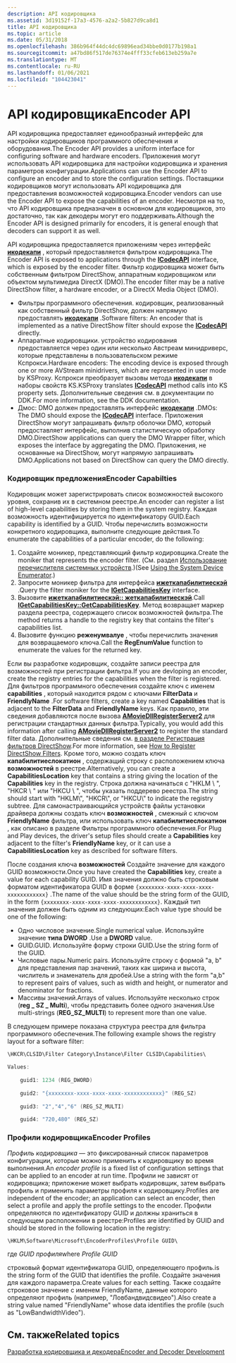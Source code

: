 ```yaml
---
description: API кодировщика
ms.assetid: 3d19152f-17a3-4576-a2a2-5b827d9ca8d1
title: API кодировщика
ms.topic: article
ms.date: 05/31/2018
ms.openlocfilehash: 386b964f44dc4dc69896ead34bbe0d0177b198a1
ms.sourcegitcommit: a47bd86f517de76374e4fff33cfeb613eb259a7e
ms.translationtype: MT
ms.contentlocale: ru-RU
ms.lasthandoff: 01/06/2021
ms.locfileid: "104423041"
---
```

# <a name="encoder-api"></a><span data-ttu-id="6d26a-103">API кодировщика</span><span class="sxs-lookup"><span data-stu-id="6d26a-103">Encoder API</span></span>

<span data-ttu-id="6d26a-104">API кодировщика предоставляет единообразный интерфейс для настройки кодировщиков программного обеспечения и оборудования.</span><span class="sxs-lookup"><span data-stu-id="6d26a-104">The Encoder API provides a uniform interface for configuring software and hardware encoders.</span></span> <span data-ttu-id="6d26a-105">Приложения могут использовать API кодировщика для настройки кодировщика и хранения параметров конфигурации.</span><span class="sxs-lookup"><span data-stu-id="6d26a-105">Applications can use the Encoder API to configure an encoder and to store the configuration settings.</span></span> <span data-ttu-id="6d26a-106">Поставщики кодировщиков могут использовать API кодировщика для предоставления возможностей кодировщика.</span><span class="sxs-lookup"><span data-stu-id="6d26a-106">Encoder vendors can use the Encoder API to expose the capabilities of an encoder.</span></span> <span data-ttu-id="6d26a-107">Несмотря на то, что API кодировщика предназначен в основном для кодировщиков, это достаточно, так как декодеры могут его поддерживать.</span><span class="sxs-lookup"><span data-stu-id="6d26a-107">Although the Encoder API is designed primarily for encoders, it is general enough that decoders can support it as well.</span></span>

<span data-ttu-id="6d26a-108">API кодировщика предоставляется приложениям через интерфейс [**икодекапи**](/windows/desktop/api/Strmif/nn-strmif-icodecapi) , который предоставляется фильтром кодировщика.</span><span class="sxs-lookup"><span data-stu-id="6d26a-108">The Encoder API is exposed to applications through the [**ICodecAPI**](/windows/desktop/api/Strmif/nn-strmif-icodecapi) interface, which is exposed by the encoder filter.</span></span> <span data-ttu-id="6d26a-109">Фильтр кодировщика может быть собственным фильтром DirectShow, аппаратным кодировщиком или объектом мультимедиа DirectX (DMO).</span><span class="sxs-lookup"><span data-stu-id="6d26a-109">The encoder filter may be a native DirectShow filter, a hardware encoder, or a DirectX Media Object (DMO).</span></span>

-   <span data-ttu-id="6d26a-110">Фильтры программного обеспечения. кодировщик, реализованный как собственный фильтр DirectShow, должен напрямую предоставлять [**икодекапи**](/windows/desktop/api/Strmif/nn-strmif-icodecapi) .</span><span class="sxs-lookup"><span data-stu-id="6d26a-110">Software filters: An encoder that is implemented as a native DirectShow filter should expose the [**ICodecAPI**](/windows/desktop/api/Strmif/nn-strmif-icodecapi) directly.</span></span>
-   <span data-ttu-id="6d26a-111">Аппаратные кодировщики. устройство кодирования предоставляется через один или несколько Австреам минидриверс, которые представлены в пользовательском режиме Кспрокси.</span><span class="sxs-lookup"><span data-stu-id="6d26a-111">Hardware encoders: The encoding device is exposed through one or more AVStream minidrivers, which are represented in user mode by KSProxy.</span></span> <span data-ttu-id="6d26a-112">Кспрокси преобразует вызовы метода [**икодекапи**](/windows/desktop/api/Strmif/nn-strmif-icodecapi) в наборы свойств KS.</span><span class="sxs-lookup"><span data-stu-id="6d26a-112">KSProxy translates [**ICodecAPI**](/windows/desktop/api/Strmif/nn-strmif-icodecapi) method calls into KS property sets.</span></span> <span data-ttu-id="6d26a-113">Дополнительные сведения см. в документации по DDK.</span><span class="sxs-lookup"><span data-stu-id="6d26a-113">For more information, see the DDK documentation.</span></span>
-   <span data-ttu-id="6d26a-114">Дмос: DMO должен предоставлять интерфейс [**икодекапи**](/windows/desktop/api/Strmif/nn-strmif-icodecapi) .</span><span class="sxs-lookup"><span data-stu-id="6d26a-114">DMOs: The DMO should expose the [**ICodecAPI**](/windows/desktop/api/Strmif/nn-strmif-icodecapi) interface.</span></span> <span data-ttu-id="6d26a-115">Приложения DirectShow могут запрашивать фильтр оболочки DMO, который предоставляет интерфейс, выполнив статистическую обработку DMO.</span><span class="sxs-lookup"><span data-stu-id="6d26a-115">DirectShow applications can query the DMO Wrapper filter, which exposes the interface by aggregating the DMO.</span></span> <span data-ttu-id="6d26a-116">Приложения, не основанные на DirectShow, могут напрямую запрашивать DMO.</span><span class="sxs-lookup"><span data-stu-id="6d26a-116">Applications not based on DirectShow can query the DMO directly.</span></span>

### <a name="encoder-capabilties"></a><span data-ttu-id="6d26a-117">Кодировщик предложения</span><span class="sxs-lookup"><span data-stu-id="6d26a-117">Encoder Capabilties</span></span>

<span data-ttu-id="6d26a-118">Кодировщик может зарегистрировать список возможностей высокого уровня, сохранив их в системном реестре.</span><span class="sxs-lookup"><span data-stu-id="6d26a-118">An encoder can register a list of high-level capabilities by storing them in the system registry.</span></span> <span data-ttu-id="6d26a-119">Каждая возможность идентифицируется по идентификатору GUID.</span><span class="sxs-lookup"><span data-stu-id="6d26a-119">Each capability is identified by a GUID.</span></span> <span data-ttu-id="6d26a-120">Чтобы перечислить возможности конкретного кодировщика, выполните следующие действия.</span><span class="sxs-lookup"><span data-stu-id="6d26a-120">To enumerate the capabilities of a particular encoder, do the following:</span></span>

1.  <span data-ttu-id="6d26a-121">Создайте моникер, представляющий фильтр кодировщика.</span><span class="sxs-lookup"><span data-stu-id="6d26a-121">Create the moniker that represents the encoder filter.</span></span> <span data-ttu-id="6d26a-122">(См. раздел [Использование перечислителя системных устройств](using-the-system-device-enumerator.md).)</span><span class="sxs-lookup"><span data-stu-id="6d26a-122">(See [Using the System Device Enumerator](using-the-system-device-enumerator.md).)</span></span>
2.  <span data-ttu-id="6d26a-123">Запросите моникер фильтра для интерфейса [**ижеткапабилитиескэй**](/windows/desktop/api/Strmif/nn-strmif-igetcapabilitieskey) .</span><span class="sxs-lookup"><span data-stu-id="6d26a-123">Query the filter moniker for the [**IGetCapabilitiesKey**](/windows/desktop/api/Strmif/nn-strmif-igetcapabilitieskey) interface.</span></span>
3.  <span data-ttu-id="6d26a-124">Вызовите [**ижеткапабилитиескэй:: жеткапабилитиескэй**](/windows/desktop/api/Strmif/nf-strmif-igetcapabilitieskey-getcapabilitieskey).</span><span class="sxs-lookup"><span data-stu-id="6d26a-124">Call [**IGetCapabilitiesKey::GetCapabilitiesKey**](/windows/desktop/api/Strmif/nf-strmif-igetcapabilitieskey-getcapabilitieskey).</span></span> <span data-ttu-id="6d26a-125">Метод возвращает маркер раздела реестра, содержащего список возможностей фильтра.</span><span class="sxs-lookup"><span data-stu-id="6d26a-125">The method returns a handle to the registry key that contains the filter's capabilities list.</span></span>
4.  <span data-ttu-id="6d26a-126">Вызовите функцию **реженумвалуе** , чтобы перечислить значения для возвращаемого ключа.</span><span class="sxs-lookup"><span data-stu-id="6d26a-126">Call the **RegEnumValue** function to enumerate the values for the returned key.</span></span>

<span data-ttu-id="6d26a-127">Если вы разработке кодировщик, создайте записи реестра для возможностей при регистрации фильтра.</span><span class="sxs-lookup"><span data-stu-id="6d26a-127">If you are devloping an encoder, create the registry entries for the capabilities when the filter is registered.</span></span> <span data-ttu-id="6d26a-128">Для фильтров программного обеспечения создайте ключ с именем **capabilities** , который находится рядом с ключами **FilterData** и **FriendlyName** .</span><span class="sxs-lookup"><span data-stu-id="6d26a-128">For software filters, create a key named **Capabilities** that is adjacent to the **FilterData** and **FriendlyName** keys.</span></span> <span data-ttu-id="6d26a-129">Как правило, эти сведения добавляются после вызова [**AMovieDllRegisterServer2**](amoviedllregisterserver2.md) для регистрации стандартных данных фильтра.</span><span class="sxs-lookup"><span data-stu-id="6d26a-129">Typically, you would add this information after calling [**AMovieDllRegisterServer2**](amoviedllregisterserver2.md) to register the standard filter data.</span></span> <span data-ttu-id="6d26a-130">Дополнительные сведения см. [в разделе Регистрация фильтров DirectShow](how-to-register-directshow-filters.md).</span><span class="sxs-lookup"><span data-stu-id="6d26a-130">For more information, see [How to Register DirectShow Filters](how-to-register-directshow-filters.md).</span></span> <span data-ttu-id="6d26a-131">Кроме того, можно создать ключ **капабилитиеслокатион** , содержащий строку с расположением ключа **возможностей** в реестре.</span><span class="sxs-lookup"><span data-stu-id="6d26a-131">Alternatively, you can create a **CapabilitiesLocation** key that contains a string giving the location of the **Capabilities** key in the registry.</span></span> <span data-ttu-id="6d26a-132">Строка должна начинаться с "HKLM \\ ", "HKCR \\ " или "HKCU \\ ", чтобы указать поддерево реестра.</span><span class="sxs-lookup"><span data-stu-id="6d26a-132">The string should start with "HKLM\\", "HKCR\\", or "HKCU\\" to indicate the registry subtree.</span></span> <span data-ttu-id="6d26a-133">Для самонастраивающийся устройств файлы установки драйвера должны создать ключ **возможностей** , смежный с ключом **FriendlyName** фильтра, или использовать ключ **капабилитиеслокатион** , как описано в разделе Фильтры программного обеспечения.</span><span class="sxs-lookup"><span data-stu-id="6d26a-133">For Plug and Play devices, the driver's setup files should create a **Capabilities** key adjacent to the filter's **FriendlyName** key, or it can use a **CapabilitiesLocation** key as described for software filters.</span></span>

<span data-ttu-id="6d26a-134">После создания ключа **возможностей** Создайте значение для каждого GUID возможности.</span><span class="sxs-lookup"><span data-stu-id="6d26a-134">Once you have created the **Capabilities** key, create a value for each capability GUID.</span></span> <span data-ttu-id="6d26a-135">Имя значения должно быть строковым форматом идентификатора GUID в форме `{xxxxxxxx-xxxx-xxxx-xxxx-xxxxxxxxxxxx}` .</span><span class="sxs-lookup"><span data-stu-id="6d26a-135">The name of the value should be the string form of the GUID, in the form `{xxxxxxxx-xxxx-xxxx-xxxx-xxxxxxxxxxxx}`.</span></span> <span data-ttu-id="6d26a-136">Каждый тип значения должен быть одним из следующих:</span><span class="sxs-lookup"><span data-stu-id="6d26a-136">Each value type should be one of the following:</span></span>

-   <span data-ttu-id="6d26a-137">Одно числовое значение.</span><span class="sxs-lookup"><span data-stu-id="6d26a-137">Single numerical value.</span></span> <span data-ttu-id="6d26a-138">Используйте значение **типа DWORD** .</span><span class="sxs-lookup"><span data-stu-id="6d26a-138">Use a **DWORD** value.</span></span>
-   <span data-ttu-id="6d26a-139">GUID.</span><span class="sxs-lookup"><span data-stu-id="6d26a-139">GUID.</span></span> <span data-ttu-id="6d26a-140">Используйте форму строки GUID.</span><span class="sxs-lookup"><span data-stu-id="6d26a-140">Use the string form of the GUID.</span></span>
-   <span data-ttu-id="6d26a-141">Числовые пары.</span><span class="sxs-lookup"><span data-stu-id="6d26a-141">Numeric pairs.</span></span> <span data-ttu-id="6d26a-142">Используйте строку с формой "a, b" для представления пар значений, таких как ширина и высота, числитель и знаменатель для дробей.</span><span class="sxs-lookup"><span data-stu-id="6d26a-142">Use a string with the form "a,b" to represent pairs of values, such as width and height, or numerator and denominator for fractions.</span></span>
-   <span data-ttu-id="6d26a-143">Массивы значений.</span><span class="sxs-lookup"><span data-stu-id="6d26a-143">Arrays of values.</span></span> <span data-ttu-id="6d26a-144">Используйте несколько строк (**reg \_ SZ \_ Multi**), чтобы представить более одного значения.</span><span class="sxs-lookup"><span data-stu-id="6d26a-144">Use multi-strings (**REG\_SZ\_MULTI**) to represent more than one value.</span></span>

<span data-ttu-id="6d26a-145">В следующем примере показана структура реестра для фильтра программного обеспечения.</span><span class="sxs-lookup"><span data-stu-id="6d26a-145">The following example shows the registry layout for a software filter:</span></span>


```C++
\HKCR\CLSID\Filter Category\Instance\Filter CLSID\Capabilities\
    
Values: 
    
    guid1: 1234 (REG_DWORD)   
    
    guid2: "{xxxxxxxx-xxxx-xxxx-xxxx-xxxxxxxxxxxx}" (REG_SZ)
    
    guid3: "2","4","6" (REG_SZ_MULTI)
    
    guid4: "720,480" (REG_SZ) 
```



### <a name="encoder-profiles"></a><span data-ttu-id="6d26a-146">Профили кодировщика</span><span class="sxs-lookup"><span data-stu-id="6d26a-146">Encoder Profiles</span></span>

<span data-ttu-id="6d26a-147">*Профиль кодировщика* — это фиксированный список параметров конфигурации, которые можно применить к кодировщику во время выполнения.</span><span class="sxs-lookup"><span data-stu-id="6d26a-147">An *encoder profile* is a fixed list of configuration settings that can be applied to an encoder at run time.</span></span> <span data-ttu-id="6d26a-148">Профили не зависят от кодировщика; приложение может выбрать кодировщик, затем выбрать профиль и применить параметры профиля к кодировщику.</span><span class="sxs-lookup"><span data-stu-id="6d26a-148">Profiles are independent of the encoder; an application can select an encoder, then select a profile and apply the profile settings to the encoder.</span></span> <span data-ttu-id="6d26a-149">Профили определяются по идентификатору GUID и должны храниться в следующем расположении в реестре:</span><span class="sxs-lookup"><span data-stu-id="6d26a-149">Profiles are identified by GUID and should be stored in the following location in the registry:</span></span>


```C++
\HKLM\Software\Microsoft\EncoderProfiles\Profile GUID\
```



<span data-ttu-id="6d26a-150">где *GUID профиля*</span><span class="sxs-lookup"><span data-stu-id="6d26a-150">where *Profile GUID*</span></span>

<span data-ttu-id="6d26a-151">строковый формат идентификатора GUID, определяющего профиль.</span><span class="sxs-lookup"><span data-stu-id="6d26a-151">is the string form of the GUID that identifies the profile.</span></span> <span data-ttu-id="6d26a-152">Создайте значения для каждого параметра.</span><span class="sxs-lookup"><span data-stu-id="6d26a-152">Create values for each setting.</span></span> <span data-ttu-id="6d26a-153">Также создайте строковое значение с именем FriendlyName, данные которого определяют профиль (например, "Ловбандвидсвидео").</span><span class="sxs-lookup"><span data-stu-id="6d26a-153">Also create a string value named "FriendlyName" whose data identifies the profile (such as "LowBandwidthVideo").</span></span>

## <a name="related-topics"></a><span data-ttu-id="6d26a-154">См. также</span><span class="sxs-lookup"><span data-stu-id="6d26a-154">Related topics</span></span>

<dl> <dt>

[<span data-ttu-id="6d26a-155">Разработка кодировщика и декодера</span><span class="sxs-lookup"><span data-stu-id="6d26a-155">Encoder and Decoder Development</span></span>](encoder-and-decoder-development.md)
</dt> </dl>

 

 



